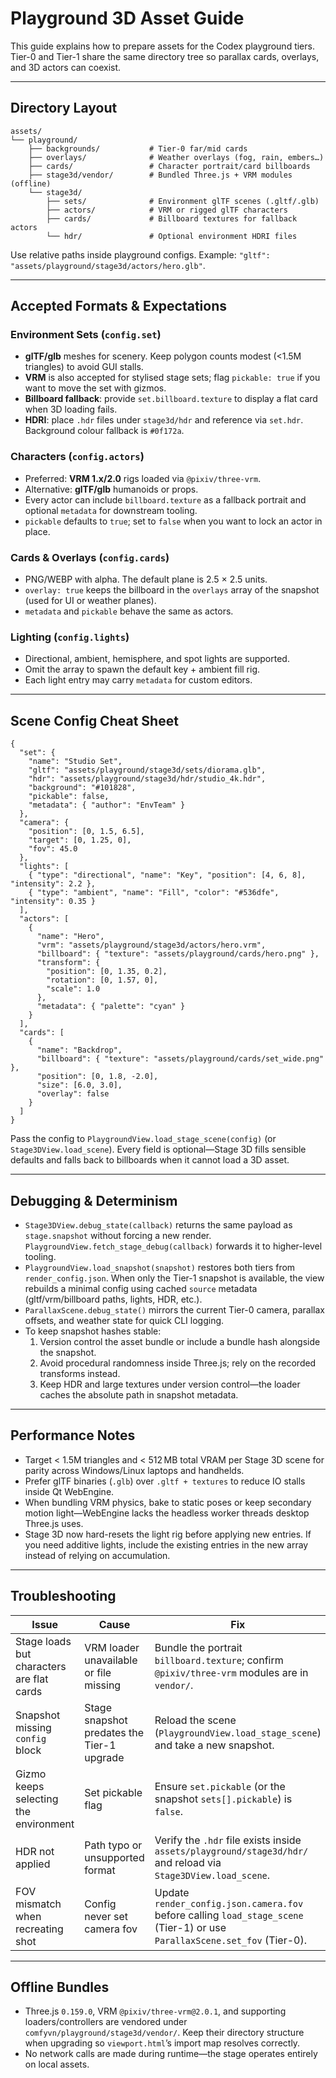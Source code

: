 # Playground 3D Asset Guide

This guide explains how to prepare assets for the Codex playground tiers. Tier-0 and Tier-1 share the same directory tree so parallax cards, overlays, and 3D actors can coexist.

---

## Directory Layout

```
assets/
└── playground/
    ├── backgrounds/           # Tier-0 far/mid cards
    ├── overlays/              # Weather overlays (fog, rain, embers…)
    ├── cards/                 # Character portrait/card billboards
    ├── stage3d/vendor/        # Bundled Three.js + VRM modules (offline)
    └── stage3d/
        ├── sets/              # Environment glTF scenes (.gltf/.glb)
        ├── actors/            # VRM or rigged glTF characters
        ├── cards/             # Billboard textures for fallback actors
        └── hdr/               # Optional environment HDRI files
```

Use relative paths inside playground configs. Example: `"gltf": "assets/playground/stage3d/actors/hero.glb"`.

---

## Accepted Formats & Expectations

### Environment Sets (`config.set`)
- **glTF/glb** meshes for scenery. Keep polygon counts modest (<1.5M triangles) to avoid GUI stalls.
- **VRM** is also accepted for stylised stage sets; flag `pickable: true` if you want to move the set with gizmos.
- **Billboard fallback**: provide `set.billboard.texture` to display a flat card when 3D loading fails.
- **HDRI**: place `.hdr` files under `stage3d/hdr` and reference via `set.hdr`. Background colour fallback is `#0f172a`.

### Characters (`config.actors`)
- Preferred: **VRM 1.x/2.0** rigs loaded via `@pixiv/three-vrm`.
- Alternative: **glTF/glb** humanoids or props.
- Every actor can include `billboard.texture` as a fallback portrait and optional `metadata` for downstream tooling.
- `pickable` defaults to `true`; set to `false` when you want to lock an actor in place.

### Cards & Overlays (`config.cards`)
- PNG/WEBP with alpha. The default plane is 2.5 × 2.5 units.
- `overlay: true` keeps the billboard in the `overlays` array of the snapshot (used for UI or weather planes).
- `metadata` and `pickable` behave the same as actors.

### Lighting (`config.lights`)
- Directional, ambient, hemisphere, and spot lights are supported.
- Omit the array to spawn the default key + ambient fill rig.
- Each light entry may carry `metadata` for custom editors.

---

## Scene Config Cheat Sheet

```jsonc
{
  "set": {
    "name": "Studio Set",
    "gltf": "assets/playground/stage3d/sets/diorama.glb",
    "hdr": "assets/playground/stage3d/hdr/studio_4k.hdr",
    "background": "#101828",
    "pickable": false,
    "metadata": { "author": "EnvTeam" }
  },
  "camera": {
    "position": [0, 1.5, 6.5],
    "target": [0, 1.25, 0],
    "fov": 45.0
  },
  "lights": [
    { "type": "directional", "name": "Key", "position": [4, 6, 8], "intensity": 2.2 },
    { "type": "ambient", "name": "Fill", "color": "#536dfe", "intensity": 0.35 }
  ],
  "actors": [
    {
      "name": "Hero",
      "vrm": "assets/playground/stage3d/actors/hero.vrm",
      "billboard": { "texture": "assets/playground/cards/hero.png" },
      "transform": {
        "position": [0, 1.35, 0.2],
        "rotation": [0, 1.57, 0],
        "scale": 1.0
      },
      "metadata": { "palette": "cyan" }
    }
  ],
  "cards": [
    {
      "name": "Backdrop",
      "billboard": { "texture": "assets/playground/cards/set_wide.png" },
      "position": [0, 1.8, -2.0],
      "size": [6.0, 3.0],
      "overlay": false
    }
  ]
}
```

Pass the config to `PlaygroundView.load_stage_scene(config)` (or `Stage3DView.load_scene`). Every field is optional—Stage 3D fills sensible defaults and falls back to billboards when it cannot load a 3D asset.

---

## Debugging & Determinism

- `Stage3DView.debug_state(callback)` returns the same payload as `stage.snapshot` without forcing a new render. `PlaygroundView.fetch_stage_debug(callback)` forwards it to higher-level tooling.
- `PlaygroundView.load_snapshot(snapshot)` restores both tiers from `render_config.json`. When only the Tier-1 snapshot is available, the view rebuilds a minimal config using cached `source` metadata (gltf/vrm/billboard paths, lights, HDR, etc.).
- `ParallaxScene.debug_state()` mirrors the current Tier-0 camera, parallax offsets, and weather state for quick CLI logging.
- To keep snapshot hashes stable:
  1. Version control the asset bundle or include a bundle hash alongside the snapshot.
  2. Avoid procedural randomness inside Three.js; rely on the recorded transforms instead.
  3. Keep HDR and large textures under version control—the loader caches the absolute path in snapshot metadata.

---

## Performance Notes

- Target < 1.5M triangles and < 512 MB total VRAM per Stage 3D scene for parity across Windows/Linux laptops and handhelds.
- Prefer glTF binaries (`.glb`) over `.gltf + textures` to reduce IO stalls inside Qt WebEngine.
- When bundling VRM physics, bake to static poses or keep secondary motion light—WebEngine lacks the headless worker threads desktop Three.js uses.
- Stage 3D now hard-resets the light rig before applying new entries. If you need additive lights, include the existing entries in the new array instead of relying on accumulation.

---

## Troubleshooting

| Issue | Cause | Fix |
| --- | --- | --- |
| Stage loads but characters are flat cards | VRM loader unavailable or file missing | Bundle the portrait `billboard.texture`; confirm `@pixiv/three-vrm` modules are in `vendor/`. |
| Snapshot missing `config` block | Stage snapshot predates the Tier-1 upgrade | Reload the scene (`PlaygroundView.load_stage_scene`) and take a new snapshot. |
| Gizmo keeps selecting the environment | Set pickable flag | Ensure `set.pickable` (or the snapshot `sets[].pickable`) is `false`. |
| HDR not applied | Path typo or unsupported format | Verify the `.hdr` file exists inside `assets/playground/stage3d/hdr/` and reload via `Stage3DView.load_scene`. |
| FOV mismatch when recreating shot | Config never set camera fov | Update `render_config.json.camera.fov` before calling `load_stage_scene` (Tier-1) or use `ParallaxScene.set_fov` (Tier-0). |

---

## Offline Bundles

- Three.js `0.159.0`, VRM `@pixiv/three-vrm@2.0.1`, and supporting loaders/controllers are vendored under `comfyvn/playground/stage3d/vendor/`. Keep their directory structure when upgrading so `viewport.html`’s import map resolves correctly.
- No network calls are made during runtime—the stage operates entirely on local assets.
